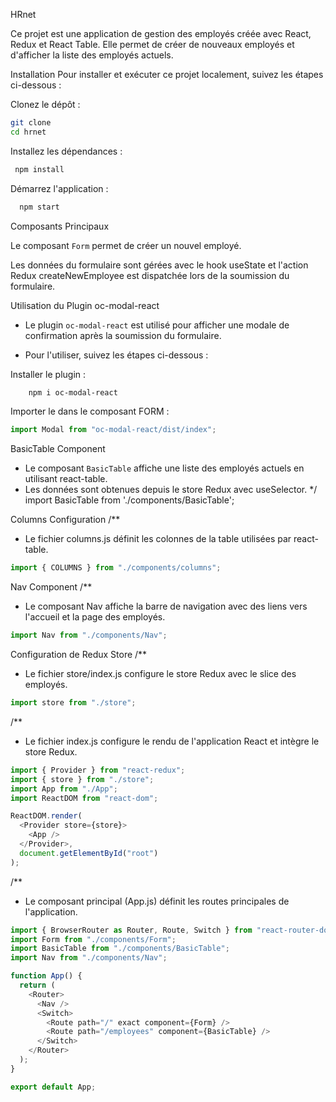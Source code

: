 HRnet

Ce projet est une application de gestion des employés créée avec React, Redux et React Table. Elle permet de créer de nouveaux employés et d'afficher la liste des employés actuels.

Installation
Pour installer et exécuter ce projet localement, suivez les étapes ci-dessous :

Clonez le dépôt :

```bash
git clone
cd hrnet
```

Installez les dépendances :

```bash
 npm install
```

Démarrez l'application :

```bash
  npm start
```

Composants Principaux

Le composant `Form` permet de créer un nouvel employé.

Les données du formulaire sont gérées avec le hook useState et l'action Redux createNewEmployee est dispatchée lors de la soumission du formulaire.

Utilisation du Plugin oc-modal-react

- Le plugin `oc-modal-react` est utilisé pour afficher une modale de confirmation après la soumission du formulaire.

- Pour l'utiliser, suivez les étapes ci-dessous :

Installer le plugin :

```bash
    npm i oc-modal-react
```

Importer le dans le composant FORM :

```javascript
import Modal from "oc-modal-react/dist/index";
```

BasicTable Component

- Le composant `BasicTable` affiche une liste des employés actuels en utilisant react-table.
- Les données sont obtenues depuis le store Redux avec useSelector.
  \*/
  import BasicTable from './components/BasicTable';

Columns Configuration
/\*\*

- Le fichier columns.js définit les colonnes de la table utilisées par react-table.

```javascript
import { COLUMNS } from "./components/columns";
```

Nav Component
/\*\*

- Le composant Nav affiche la barre de navigation avec des liens vers l'accueil et la page des employés.

```javascript
import Nav from "./components/Nav";
```

Configuration de Redux
Store
/\*\*

- Le fichier store/index.js configure le store Redux avec le slice des employés.

```javascript
import store from "./store";
```

/\*\*

- Le fichier index.js configure le rendu de l'application React et intègre le store Redux.

```javascript
import { Provider } from "react-redux";
import { store } from "./store";
import App from "./App";
import ReactDOM from "react-dom";

ReactDOM.render(
  <Provider store={store}>
    <App />
  </Provider>,
  document.getElementById("root")
);
```

/\*\*

- Le composant principal (App.js) définit les routes principales de l'application.

```javascript
import { BrowserRouter as Router, Route, Switch } from "react-router-dom";
import Form from "./components/Form";
import BasicTable from "./components/BasicTable";
import Nav from "./components/Nav";

function App() {
  return (
    <Router>
      <Nav />
      <Switch>
        <Route path="/" exact component={Form} />
        <Route path="/employees" component={BasicTable} />
      </Switch>
    </Router>
  );
}

export default App;
```

